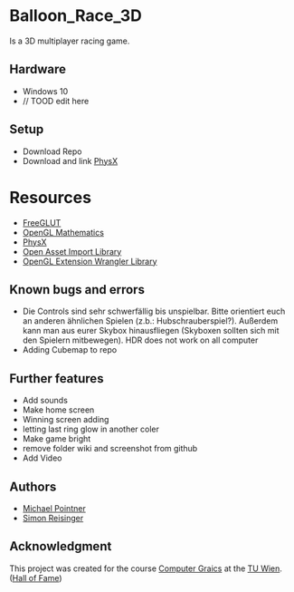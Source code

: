# Balloon_Race_3D
Is a 3D multiplayer racing game.

## Hardware
* Windows 10
* // TOOD edit here

## Setup
* Download Repo
* Download and link [PhysX](https://developer.nvidia.com/gameworks-physx-overview) 

# Resources
* [FreeGLUT](http://freeglut.sourceforge.net/)
* [OpenGL Mathematics](https://glm.g-truc.net)
* [PhysX](https://developer.nvidia.com/gameworks-physx-overview)
* [Open Asset Import Library](https://www.assimp.org/)
* [OpenGL Extension Wrangler Library](http://glew.sourceforge.net/)

## Known bugs and errors
* Die Controls sind sehr schwerfällig bis unspielbar. Bitte orientiert euch an anderen ähnlichen Spielen (z.b.: Hubschrauberspiel?). Außerdem kann man aus eurer Skybox hinausfliegen (Skyboxen sollten sich mit den Spielern mitbewegen).
HDR does not work on all computer
* Adding Cubemap to repo

## Further features
* Add sounds
* Make home screen
* Winning screen adding
* letting last ring glow in another coler
* Make game bright
* remove folder wiki and screenshot from github
* Add Video

## Authors
* [Michael Pointner](http://michael.pointner.info)
* [Simon Reisinger](https://simonreisinger.com)

## Acknowledgment
This project was created for the course [Computer Graics](https://www.cg.tuwien.ac.at/courses/CG23/HallOfFame/) at the [TU Wien](https://www.tuwien.at). ([Hall of Fame](https://www.cg.tuwien.ac.at/courses/CG23/HallOfFame/2016/))
